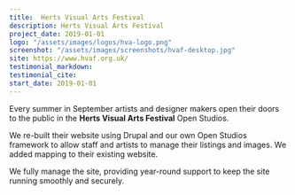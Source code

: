 ```yaml
---
title:  Herts Visual Arts Festival
description: Herts Visual Arts Festival
project_date: 2019-01-01
logo: "/assets/images/logos/hva-logo.png"
screenshot: "/assets/images/screenshots/hvaf-desktop.jpg"
site: https://www.hvaf.org.uk/
testimonial_markdown: 
testimonial_cite: 
start_date: 2019-01-01
---
```


Every summer in September artists and designer makers open their doors to the public in the **Herts Visual Arts Festival** Open Studios.   

We re-built their website using Drupal and our own Open Studios framework to allow staff and artists to manage their listings and images. We added mapping to their existing website.  

We fully manage the site, providing year-round support to keep the site running smoothly and securely.  
